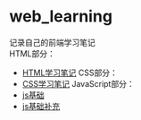 # web_learning
记录自己的前端学习笔记<br />
HTML部分：<br />
- [HTML学习笔记](HTML&CSS/HTML学习笔记.md)
CSS部分：
- [CSS学习笔记](HTML&CSS/CSS学习笔记.md)
JavaScript部分：
- [js基础](JS/Javascript学习笔记.md)
- [js基础补充](JS/Javascript学习知识补充.md)
